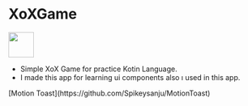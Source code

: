  # XoXGame
 <p>
<img src="https://img.icons8.com/external-lineal-color-zulfa-mahendra/48/000000/external-tic-tac-toe-halloween-activities-lineal-color-zulfa-mahendra.png" width="50" height="50">
</p>
<ul>
  <li>Simple XoX Game for practice Kotin Language. </li>
  <li>I made this app for learning ui components also ı used <https://github.com/Spikeysanju/MotionToast> in this app.</li>
</ul>
[Motion Toast](https://github.com/Spikeysanju/MotionToast)

